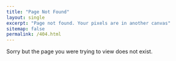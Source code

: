 ```yaml
---
title: "Page Not Found"
layout: single
excerpt: "Page not found. Your pixels are in another canvas"
sitemap: false
permalink: /404.html
---
```


Sorry but the page you were trying to view does not exist.

<script type="text/javascript">
  var GOOG_FIXURL_LANG = 'en';
  var GOOG_FIXURL_SITE = '{{ site.url }}'
</script>
<script type="text/javascript"
  src="//linkhelp.clients.google.com/tbproxy/lh/wm/fixurl.js">
</script>
